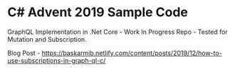 # C# Advent 2019 Sample Code

GraphQL Implementation in .Net Core - Work In Progress Repo - Tested for Mutation and Subscription. 

Blog Post - https://baskarmib.netlify.com/content/posts/2019/12/how-to-use-subscriptions-in-graph-ql-c/

